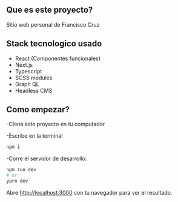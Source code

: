 ## Que es este proyecto?

Sitio web personal de Francisco Cruz

## Stack tecnologico usado

- React (Componentes funcionales)
- Next.js
- Typescript
- SCSS modules
- Graph QL
- Headless CMS

## Como empezar?

-Clona este proyecto en tu computador

-Escribe en la terminal

```bash
npm i
```

-Corre el servidor de desarrollo:

```bash
npm run dev
# or
yarn dev
```

Abre [http://localhost:3000](http://localhost:3000) con tu navegador para ver el resultado.
